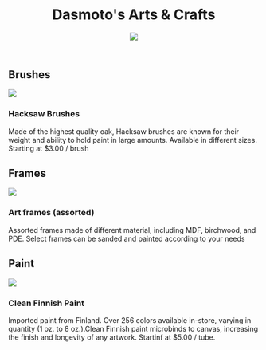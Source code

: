 <html>
<head>
  <title>Dasmoto's Arts & Crafts</title>
  <link href="./resources/CSS/style.css" type="text/css" rel="stylesheet">
</head>
<body>
    <header>
        <h1>Dasmoto's Arts & Crafts</h1>
        <img src="https://content.codecademy.com/courses/freelance-1/unit-2/pattern.jpeg"/>
    </header>
    <main>
        <h2>Brushes</h2>
        <img src="https://content.codecademy.com/courses/freelance-1/unit-2/hacksaw.jpeg"/>
        <h3>Hacksaw Brushes</h3>
            <p>Made of the highest quality oak, Hacksaw brushes are known for their weight and ability to hold paint in large amounts. Available in different sizes. Starting at $3.00 / brush</p>
        <h2>Frames</h2>
        <img src="https://content.codecademy.com/courses/freelance-1/unit-2/frames.jpeg"/>
        <h3>Art frames (assorted)</h3>
            <p>Assorted frames made of different material, including MDF, birchwood, and PDE. Select frames can be sanded and painted according to your needs</p>
        <h2>Paint</h2>
        <img src="https://content.codecademy.com/courses/freelance-1/unit-2/finnish.jpeg"/>
        <h3>Clean Finnish Paint</h3>
            <p>Imported paint from Finland. Over 256 colors available in-store, varying in quantity (1 oz. to 8 oz.).Clean Finnish paint microbinds to canvas, increasing the finish and longevity of any artwork. Startinf at $5.00 / tube.</p>
        </main>
</body>
</html>
